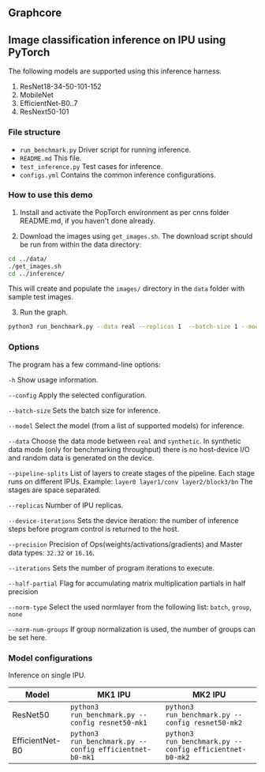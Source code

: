 Graphcore
---

## Image classification inference on IPU using PyTorch

The following models are supported using this inference harness.

1. ResNet18-34-50-101-152
2. MobileNet
3. EfficientNet-B0..7
4. ResNext50-101

### File structure

* `run_benchmark.py` Driver script for running inference.
* `README.md` This file.
* `test_inference.py` Test cases for inference.
* `configs.yml` Contains the common inference configurations.

### How to use this demo

1) Install and activate the PopTorch environment as per cnns folder README.md, if you haven't done already.

2) Download the images using `get_images.sh`. The download script should be run from within the data directory:
    
```bash
cd ../data/
./get_images.sh
cd ../inference/
```

  This will create and populate the `images/` directory in the `data` folder with sample test images.

3) Run the graph.

```bash
python3 run_benchmark.py --data real --replicas 1  --batch-size 1 --model resnet18 --device-iteration 1
```

### Options

The program has a few command-line options:

`-h`                            Show usage information.

`--config`                      Apply the selected configuration.

`--batch-size`                  Sets the batch size for inference.

`--model`                       Select the model (from a list of supported models) for inference.

`--data`                        Choose the data mode between `real` and `synthetic`. In synthetic data mode (only for benchmarking throughput) there is no host-device I/O and random data is generated on the device.

`--pipeline-splits`             List of layers to create stages of the pipeline. Each stage runs on different IPUs. Example: `layer0 layer1/conv layer2/block3/bn` The stages are space separated.

`--replicas`                    Number of IPU replicas.

`--device-iterations`           Sets the device iteration: the number of inference steps before program control is returned to the host.

`--precision`                   Precision of Ops(weights/activations/gradients) and Master data types: `32.32` or `16.16`.

`--iterations`                  Sets the number of program iterations to execute.

`--half-partial`                Flag for accumulating matrix multiplication partials in half precision

`--norm-type`                   Select the used normlayer from the following list: `batch`, `group`, `none`

`--norm-num-groups`             If group normalization is used, the number of groups can be set here.

### Model configurations

Inference on single IPU.

|Model   | MK1 IPU | MK2 IPU |
|-------|----------|---------|
|ResNet50| `python3 run_benchmark.py --config resnet50-mk1` | `python3 run_benchmark.py --config resnet50-mk2`  |
|EfficientNet-B0| `python3 run_benchmark.py --config efficientnet-b0-mk1`  |`python3 run_benchmark.py --config efficientnet-b0-mk2`|
